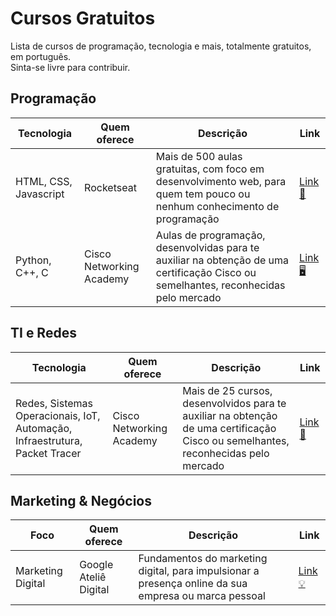 # Cursos Gratuitos
Lista de cursos de programação, tecnologia e mais, totalmente gratuitos, em português.  
Sinta-se livre para contribuir.
  
## Programação
| Tecnologia | Quem oferece | Descrição | Link |
|--|--|--|--|
| HTML, CSS, Javascript | Rocketseat | Mais de 500 aulas gratuitas, com foco em desenvolvimento web, para quem tem pouco ou nenhum conhecimento de programação | [Link 🚀](https://rocketseat.com.br/discover) |
| Python, C++, C | Cisco Networking Academy | Aulas de programação, desenvolvidas para te auxiliar na obtenção de uma certificação Cisco ou semelhantes, reconhecidas pelo mercado | [Link 🖥](https://www.netacad.com/pt-br/courses/programming) |  

## TI e Redes
| Tecnologia | Quem oferece | Descrição | Link |
|--|--|--|--|
| Redes, Sistemas Operacionais, IoT, Automação, Infraestrutura, Packet Tracer | Cisco Networking Academy | Mais de 25 cursos, desenvolvidos para te auxiliar na obtenção de uma certificação Cisco ou semelhantes, reconhecidas pelo mercado  | [Link 📡](https://www.netacad.com/pt-br) |

## Marketing & Negócios
| Foco | Quem oferece | Descrição | Link |
|--|--|--|--|
| Marketing Digital | Google Ateliê Digital | Fundamentos do marketing digital, para impulsionar a presença online da sua empresa ou marca pessoal | [Link 💡](https://learndigital.withgoogle.com/ateliedigital/course/digital-marketing) |
